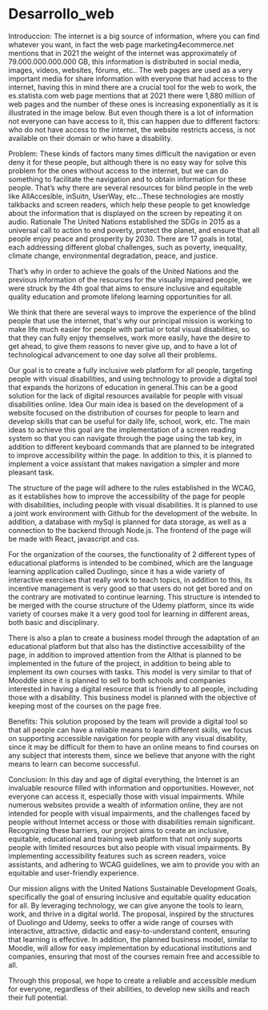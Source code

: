 # Desarrollo_web
Introduccion: 
The internet is a big source of information, where you can find whatever you want, in fact the web page marketing4ecommerce.net mentions that in 2021 the weight of the internet was approximately of 79.000.000.000.000 GB, this information is distributed in social media, images, videos, websites, fórums, etc..
 The web pages are used as a very important media for share information with everyone that had access to the internet, having this in mind there are a crucial tool for the web to work, the es.statista.com web page mentions that at 2021 there were 1,880 million of web pages and the number of these ones is increasing exponentially as it is illustrated in the image below.
But even though there is a lot of information not everyone can have access to it, this can happen due to different factors: who do not have access to the internet, the website restricts access, is not available on their domain or who have a disability.


Problem: 
These kinds of factors many times difficult the navigation or even deny it for these people, but although there is no easy way for solve this problem for the ones without access to the internet, but we can do something to facilitate the navigation and to obtain information for these people.
That’s why there are several resources for blind people in the web like AllAccesible, inSuitn, UserWay, etc…These technologies are mostly talkbacks and screen readers, which help these people to get knowledge about the information that is displayed on the screen by repeating it on audio.
Rationale 
The United Nations established the SDGs in 2015 as a universal call to action to end poverty, protect the planet, and ensure that all people enjoy peace and prosperity by 2030. There are 17 goals in total, each addressing different global challenges, such as poverty, inequality, climate change, environmental degradation, peace, and justice.

That’s why in order to achieve the goals of the United Nations and the previous information of the resources for the visually impaired people, we were struck by the 4th goal that aims to ensure inclusive and equitable quality education and promote lifelong learning opportunities for all.

We think that there are several ways to improve the experience of the blind people that use the internet, that's why our principal mission is working to make life much easier for people with partial or total visual disabilities, so that they can fully enjoy themselves, work more easily, have the desire to get ahead, to give them reasons to never give up, and to have a lot of technological advancement to one day solve all their problems.

Our goal is to create a fully inclusive web platform for all people, targeting people with visual disabilities, and using technology to provide a digital tool that expands the horizons of education in general.This can be a good solution for the lack of digital resources available for people with visual disabilities online.
Idea
Our main idea is based on the development of a website focused on the distribution of courses for people to learn and develop skills that can be useful for daily life, school, work, etc.
The main ideas to achieve this goal are the implementation of a screen reading system so that you can navigate through the page using the tab key, in addition to different keyboard commands that are planned to be integrated to improve accessibility within the page. In addition to this, it is planned to implement a voice assistant that makes navigation a simpler and more pleasant task.

The structure of the page will adhere to the rules established in the WCAG, as it establishes how to improve the accessibility of the page for people with disabilities, including people with visual disabilities.
It is planned to use a joint work environment with Github for the development of the website. In addition, a database with mySql is planned for data storage, as well as a connection to the backend through Node.js. The frontend of the page will be made with React, javascript and css.

For the organization of the courses, the functionality of 2 different types of educational platforms is intended to be combined, which are the language learning application called Duolingo, since it has a wide variety of interactive exercises that really work to teach topics, in addition to this, its incentive management is very good so that users do not get bored and on the contrary are motivated to continue learning. This structure is intended to be merged with the course structure of the Udemy platform, since its wide variety of courses make it a very good tool for learning in different areas, both basic and disciplinary.

There is also a plan to create a business model through the adaptation of an educational platform but that also has the distinctive accessibility of the page, in addition to improved attention from the AI ​​that is planned to be implemented in the future of the project, in addition to being able to implement its own courses with tasks.
This model is very similar to that of Mooddle since it is planned to sell to both schools and companies interested in having a digital resource that is friendly to all people, including those with a disability. This business model is planned with the objective of keeping most of the courses on the page free.

Benefits: 
This solution proposed by the team will provide a digital tool so that all people can have a reliable means to learn different skills, we focus on supporting accessible navigation for people with any visual disability, since it may be difficult for them to have an online means to find courses on any subject that interests them, since we believe that anyone with the right means to learn can become successful.

Conclusion: 
In this day and age of digital everything, the Internet is an invaluable resource filled with information and opportunities. However, not everyone can access it, especially those with visual impairments. While numerous websites provide a wealth of information online, they are not intended for people with visual impairments, and the challenges faced by people without Internet access or those with disabilities remain significant. Recognizing these barriers, our project aims to create an inclusive, equitable, educational and training web platform that not only supports people with limited resources but also people with visual impairments. By implementing accessibility features such as screen readers, voice assistants, and adhering to WCAG guidelines, we aim to provide you with an equitable and user-friendly experience.

Our mission aligns with the United Nations Sustainable Development Goals, specifically the goal of ensuring inclusive and equitable quality education for all. By leveraging technology, we can give anyone the tools to learn, work, and thrive in a digital world. The proposal, inspired by the structures of Duolingo and Udemy, seeks to offer a wide range of courses with interactive, attractive, didactic and easy-to-understand content, ensuring that learning is effective. In addition, the planned business model, similar to Moodle, will allow for easy implementation by educational institutions and companies, ensuring that most of the courses remain free and accessible to all.

Through this proposal, we hope to create a reliable and accessible medium for everyone, regardless of their abilities, to develop new skills and reach their full potential.


